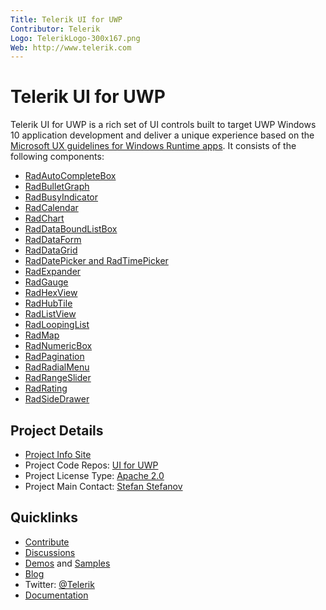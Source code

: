 ```yaml
---
Title: Telerik UI for UWP
Contributor: Telerik
Logo: TelerikLogo-300x167.png
Web: http://www.telerik.com
---
```

# Telerik UI for UWP

Telerik UI for UWP is a rich set of UI controls built to target UWP Windows 10 application development and deliver a unique experience based on the [Microsoft UX guidelines for Windows Runtime apps](https://developer.microsoft.com/en-us/windows/apps/design). It consists of the following components:

* [RadAutoCompleteBox](https://www.telerik.com/universal-windows-platform-ui/autocompletebox)
* [RadBulletGraph](https://www.telerik.com/universal-windows-platform-ui/bulletgraph)
* [RadBusyIndicator](https://www.telerik.com/universal-windows-platform-ui/busyindicator)
* [RadCalendar](https://www.telerik.com/universal-windows-platform-ui/calendar)
* [RadChart](https://www.telerik.com/universal-windows-platform-ui/chart)
* [RadDataBoundListBox](https://www.telerik.com/universal-windows-platform-ui/databoundlistbox)
* [RadDataForm](https://www.telerik.com/universal-windows-platform-ui/dataform)
* [RadDataGrid](https://www.telerik.com/universal-windows-platform-ui/grid)
* [RadDatePicker and RadTimePicker](https://www.telerik.com/universal-windows-platform-ui/datepicker-and-timepicker)
* [RadExpander](https://www.telerik.com/universal-windows-platform-ui/expander)
* [RadGauge](https://www.telerik.com/universal-windows-platform-ui/gauge)
* [RadHexView](https://www.telerik.com/universal-windows-platform-ui/hexview)
* [RadHubTile](https://www.telerik.com/universal-windows-platform-ui/hubtile)
* [RadListView](https://www.telerik.com/universal-windows-platform-ui/listview)
* [RadLoopingList](https://www.telerik.com/universal-windows-platform-ui/loopinglist)
* [RadMap](https://www.telerik.com/universal-windows-platform-ui/map)
* [RadNumericBox](https://www.telerik.com/universal-windows-platform-ui/numericbox)
* [RadPagination](https://www.telerik.com/universal-windows-platform-ui/pagination)
* [RadRadialMenu](https://www.telerik.com/universal-windows-platform-ui/radialmenu)
* [RadRangeSlider](https://www.telerik.com/universal-windows-platform-ui/rangeslider)
* [RadRating](https://www.telerik.com/universal-windows-platform-ui/rating)
* [RadSideDrawer](https://www.telerik.com/universal-windows-platform-ui/sidedrawer)


## Project Details

* [Project Info Site](https://www.telerik.com/universal-windows-platform-ui)
* Project Code Repos:  [UI for UWP](https://github.com/telerik/UI-For-UWP)
* Project License Type: [Apache 2.0](https://github.com/telerik/UI-For-UWP/blob/master/LICENSE.md)
* Project Main Contact: [Stefan Stefanov](https://github.com/stefanov-stefan)

## Quicklinks
* [Contribute](https://github.com/telerik/UI-For-UWP/blob/master/CONTRIBUTING.md)
* [Discussions](https://github.com/telerik/UI-For-UWP/issues)
* [Demos](https://www.microsoft.com/en-us/store/p/teleriktelerikuiforuwpexamples/9n3fgcz50qnl) and [Samples](https://github.com/telerik/UI-For-UWP/tree/master/SDKExamples.UWP)
* [Blog](https://www.telerik.com/blogs/tag/uwp)
* Twitter: [@Telerik](https://twitter.com/telerik)
* [Documentation](https://docs.telerik.com/devtools/universal-windows-platform/Introduction-uwp)
